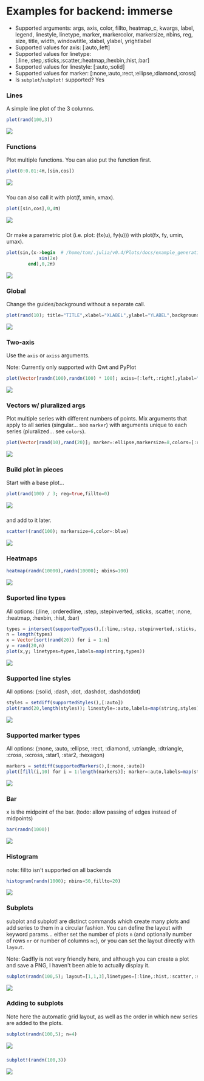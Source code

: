 # Examples for backend: immerse

- Supported arguments: args, axis, color, fillto, heatmap_c, kwargs, label, legend, linestyle, linetype, marker, markercolor, markersize, nbins, reg, size, title, width, windowtitle, xlabel, ylabel, yrightlabel
- Supported values for axis: [:auto,:left]
- Supported values for linetype: [:line,:step,:sticks,:scatter,:heatmap,:hexbin,:hist,:bar]
- Supported values for linestyle: [:auto,:solid]
- Supported values for marker: [:none,:auto,:rect,:ellipse,:diamond,:cross]
- Is `subplot`/`subplot!` supported? Yes

### Lines

A simple line plot of the 3 columns.

```julia
plot(rand(100,3))
```

![](../img/immerse/immerse_example_1.png)

### Functions

Plot multiple functions.  You can also put the function first.

```julia
plot(0:0.01:4π,[sin,cos])
```

![](../img/immerse/immerse_example_2.png)

### 

You can also call it with plot(f, xmin, xmax).

```julia
plot([sin,cos],0,4π)
```

![](../img/immerse/immerse_example_3.png)

### 

Or make a parametric plot (i.e. plot: (fx(u), fy(u))) with plot(fx, fy, umin, umax).

```julia
plot(sin,(x->begin  # /home/tom/.julia/v0.4/Plots/docs/example_generation.jl, line 33:
            sin(2x)
        end),0,2π)
```

![](../img/immerse/immerse_example_4.png)

### Global

Change the guides/background without a separate call.

```julia
plot(rand(10); title="TITLE",xlabel="XLABEL",ylabel="YLABEL",background_color=RGB(0.5,0.5,0.5))
```

![](../img/immerse/immerse_example_5.png)

### Two-axis

Use the `axis` or `axiss` arguments.

Note: Currently only supported with Qwt and PyPlot

```julia
plot(Vector[randn(100),randn(100) * 100]; axiss=[:left,:right],ylabel="LEFT",yrightlabel="RIGHT")
```

![](../img/immerse/immerse_example_6.png)

### Vectors w/ pluralized args

Plot multiple series with different numbers of points.  Mix arguments that apply to all series (singular... see `marker`) with arguments unique to each series (pluralized... see `colors`).

```julia
plot(Vector[rand(10),rand(20)]; marker=:ellipse,markersize=8,colors=[:red,:blue])
```

![](../img/immerse/immerse_example_7.png)

### Build plot in pieces

Start with a base plot...

```julia
plot(rand(100) / 3; reg=true,fillto=0)
```

![](../img/immerse/immerse_example_8.png)

### 

and add to it later.

```julia
scatter!(rand(100); markersize=6,color=:blue)
```

![](../img/immerse/immerse_example_9.png)

### Heatmaps



```julia
heatmap(randn(10000),randn(10000); nbins=100)
```

![](../img/immerse/immerse_example_10.png)

### Suported line types

All options: (:line, :orderedline, :step, :stepinverted, :sticks, :scatter, :none, :heatmap, :hexbin, :hist, :bar)

```julia
types = intersect(supportedTypes(),[:line,:step,:stepinverted,:sticks,:scatter])
n = length(types)
x = Vector[sort(rand(20)) for i = 1:n]
y = rand(20,n)
plot(x,y; linetypes=types,labels=map(string,types))
```

![](../img/immerse/immerse_example_11.png)

### Supported line styles

All options: (:solid, :dash, :dot, :dashdot, :dashdotdot)

```julia
styles = setdiff(supportedStyles(),[:auto])
plot(rand(20,length(styles)); linestyle=:auto,labels=map(string,styles))
```

![](../img/immerse/immerse_example_12.png)

### Supported marker types

All options: (:none, :auto, :ellipse, :rect, :diamond, :utriangle, :dtriangle, :cross, :xcross, :star1, :star2, :hexagon)

```julia
markers = setdiff(supportedMarkers(),[:none,:auto])
plot([fill(i,10) for i = 1:length(markers)]; marker=:auto,labels=map(string,markers),markersize=10)
```

![](../img/immerse/immerse_example_13.png)

### Bar

x is the midpoint of the bar. (todo: allow passing of edges instead of midpoints)

```julia
bar(randn(1000))
```

![](../img/immerse/immerse_example_14.png)

### Histogram

note: fillto isn't supported on all backends

```julia
histogram(randn(1000); nbins=50,fillto=20)
```

![](../img/immerse/immerse_example_15.png)

### Subplots

  subplot and subplot! are distinct commands which create many plots and add series to them in a circular fashion.
  You can define the layout with keyword params... either set the number of plots `n` (and optionally number of rows `nr` or 
  number of columns `nc`), or you can set the layout directly with `layout`.  

  Note: Gadfly is not very friendly here, and although you can create a plot and save a PNG, I haven't been able to actually display it.


```julia
subplot(randn(100,5); layout=[1,1,3],linetypes=[:line,:hist,:scatter,:step,:bar],nbins=10,legend=false)
```

![](../img/immerse/immerse_example_16.png)

### Adding to subplots

Note here the automatic grid layout, as well as the order in which new series are added to the plots.

```julia
subplot(randn(100,5); n=4)
```

![](../img/immerse/immerse_example_17.png)

### 



```julia
subplot!(randn(100,3))
```

![](../img/immerse/immerse_example_18.png)


